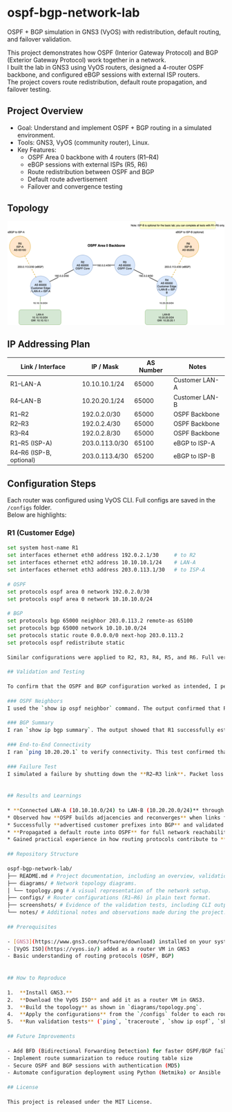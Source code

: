 # ospf-bgp-network-lab
OSPF + BGP simulation in GNS3 (VyOS) with redistribution, default routing, and failover validation.

This project demonstrates how OSPF (Interior Gateway Protocol) and BGP (Exterior Gateway Protocol) work together in a network.  
I built the lab in GNS3 using VyOS routers, designed a 4-router OSPF backbone, and configured eBGP sessions with external ISP routers.  
The project covers route redistribution, default route propagation, and failover testing.

## Project Overview
- Goal: Understand and implement OSPF + BGP routing in a simulated environment.
- Tools: GNS3, VyOS (community router), Linux.
- Key Features:
  - OSPF Area 0 backbone with 4 routers (R1–R4)
  - eBGP sessions with external ISPs (R5, R6)
  - Route redistribution between OSPF and BGP
  - Default route advertisement
  - Failover and convergence testing

## Topology

![Network Topology](diagrams/topology.png)

## IP Addressing Plan

| Link / Interface        | IP / Mask      | AS Number | Notes              |
|-------------------------|----------------|-----------|--------------------|
| R1–LAN-A                | 10.10.10.1/24  | 65000     | Customer LAN-A     |
| R4–LAN-B                | 10.20.20.1/24  | 65000     | Customer LAN-B     |
| R1–R2                   | 192.0.2.0/30   | 65000     | OSPF Backbone      |
| R2–R3                   | 192.0.2.4/30   | 65000     | OSPF Backbone      |
| R3–R4                   | 192.0.2.8/30   | 65000     | OSPF Backbone      |
| R1–R5 (ISP-A)           | 203.0.113.0/30 | 65100     | eBGP to ISP-A      |
| R4–R6 (ISP-B, optional) | 203.0.113.4/30 | 65200     | eBGP to ISP-B      |

## Configuration Steps

Each router was configured using VyOS CLI. Full configs are saved in the `/configs` folder.  
Below are highlights:

### R1 (Customer Edge)
```bash
set system host-name R1
set interfaces ethernet eth0 address 192.0.2.1/30     # to R2
set interfaces ethernet eth2 address 10.10.10.1/24    # LAN-A
set interfaces ethernet eth3 address 203.0.113.1/30   # to ISP-A

# OSPF
set protocols ospf area 0 network 192.0.2.0/30
set protocols ospf area 0 network 10.10.10.0/24

# BGP
set protocols bgp 65000 neighbor 203.0.113.2 remote-as 65100
set protocols bgp 65000 network 10.10.10.0/24
set protocols static route 0.0.0.0/0 next-hop 203.0.113.2
set protocols ospf redistribute static

Similar configurations were applied to R2, R3, R4, R5, and R6. Full versions are available in the `/configs` folder.

## Validation and Testing

To confirm that the OSPF and BGP configuration worked as intended, I performed the following checks:

### OSPF Neighbors
I used the `show ip ospf neighbor` command. The output confirmed that R1–R2, R2–R3, and R3–R4 formed **full OSPF adjacencies**, ensuring all internal routers were properly connected.

### BGP Summary
I ran `show ip bgp summary`. The output showed that R1 successfully established an **eBGP session with R5 (ISP-A)**, and R4 established a session with **R6 (ISP-B)**.

### End-to-End Connectivity
I ran `ping 10.20.20.1` to verify connectivity. This test confirmed that a host in **LAN-A (10.10.10.0/24)** could successfully reach **LAN-B (10.20.20.0/24)** through the OSPF backbone and BGP edges.

### Failure Test
I simulated a failure by shutting down the **R2–R3 link**. Packet loss occurred briefly, and then OSPF quickly **rerouted traffic through the alternate path**. This demonstrated the **resiliency and convergence** of the design. Screenshots of the test results are available in the `/screenshots` folder.


## Results and Learnings

* **Connected LAN-A (10.10.10.0/24) to LAN-B (10.20.20.0/24)** through the OSPF backbone and eBGP edge connections.
* Observed how **OSPF builds adjacencies and reconverges** when links fail, showcasing its high availability features.
* Successfully **advertised customer prefixes into BGP** and validated external reachability through ISP peers.
* **Propagated a default route into OSPF** for full network reachability.
* Gained practical experience in how routing protocols contribute to **high availability and resilience** in production networks.

## Repository Structure

ospf-bgp-network-lab/
├── README.md # Project documentation, including an overview, validation steps, and key learnings.
├── diagrams/ # Network topology diagrams.
│ └── topology.png # A visual representation of the network setup.
├── configs/ # Router configurations (R1–R6) in plain text format.
├── screenshots/ # Evidence of the validation tests, including CLI outputs of show commands and ping results.
└── notes/ # Additional notes and observations made during the project.

## Prerequisites

- [GNS3](https://www.gns3.com/software/download) installed on your system  
- [VyOS ISO](https://vyos.io/) added as a router VM in GNS3  
- Basic understanding of routing protocols (OSPF, BGP)  


## How to Reproduce

1.  **Install GNS3.**
2.  **Download the VyOS ISO** and add it as a router VM in GNS3.
3.  **Build the topology** as shown in `diagrams/topology.png`.
4.  **Apply the configurations** from the `/configs` folder to each router.
5.  **Run validation tests** (`ping`, `traceroute`, `show ip ospf`, `show ip bgp`) to confirm connectivity and network behavior.

## Future Improvements

- Add BFD (Bidirectional Forwarding Detection) for faster OSPF/BGP failure detection  
- Implement route summarization to reduce routing table size  
- Secure OSPF and BGP sessions with authentication (MD5)  
- Automate configuration deployment using Python (Netmiko) or Ansible  

## License

This project is released under the MIT License.  


